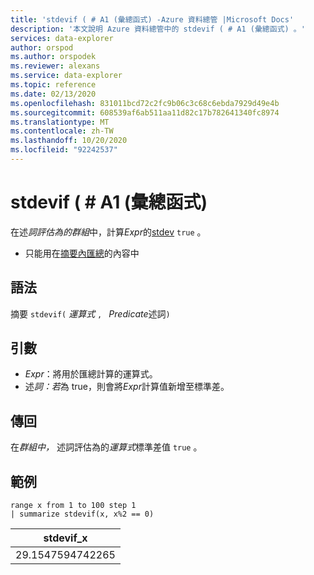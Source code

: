 ```yaml
---
title: 'stdevif ( # A1 (彙總函式) -Azure 資料總管 |Microsoft Docs'
description: '本文說明 Azure 資料總管中的 stdevif ( # A1 (彙總函式) 。'
services: data-explorer
author: orspod
ms.author: orspodek
ms.reviewer: alexans
ms.service: data-explorer
ms.topic: reference
ms.date: 02/13/2020
ms.openlocfilehash: 831011bcd72c2fc9b06c3c68c6ebda7929d49e4b
ms.sourcegitcommit: 608539af6ab511aa11d82c17b782641340fc8974
ms.translationtype: MT
ms.contentlocale: zh-TW
ms.lasthandoff: 10/20/2020
ms.locfileid: "92242537"
---
```

# <a name="stdevif-aggregation-function"></a>stdevif ( # A1 (彙總函式) 

在述*詞評估為的群組*中，計算*Expr*的[stdev](stdev-aggfunction.md) `true` 。

* 只能用在[摘要內匯總](summarizeoperator.md)的內容中

## <a name="syntax"></a>語法

摘要 `stdevif(` *運算式* `, ` *Predicate*述詞`)`

## <a name="arguments"></a>引數

* *Expr*：將用於匯總計算的運算式。 
* 述*詞：若*為 true，則會將*Expr*計算值新增至標準差。

## <a name="returns"></a>傳回

在*群組中，* 述詞評估為的*運算式*標準差值 `true` 。
 
## <a name="examples"></a>範例

```kusto
range x from 1 to 100 step 1
| summarize stdevif(x, x%2 == 0)

```

|stdevif_x|
|---|
|29.1547594742265|